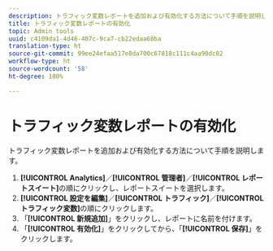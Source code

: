 ```yaml
---
description: トラフィック変数レポートを追加および有効化する方法について手順を説明します。
title: トラフィック変数レポートの有効化
topic: Admin tools
uuid: c4109da1-4d46-407c-9ca7-cb22edaa68ba
translation-type: ht
source-git-commit: 99ee24efaa517e8da700c67818c111c4aa90dc02
workflow-type: ht
source-wordcount: '58'
ht-degree: 100%

---
```



# トラフィック変数レポートの有効化

トラフィック変数レポートを追加および有効化する方法について手順を説明します。

1. **[!UICONTROL Analytics]**／**[!UICONTROL 管理者]**／**[!UICONTROL レポートスイート]**&#x200B;の順にクリックし、レポートスイートを選択します。
1. **[!UICONTROL 設定を編集]**／**[!UICONTROL トラフィック]**／**[!UICONTROL トラフィック変数]**&#x200B;の順にクリックします。
1. 「**[!UICONTROL 新規追加]**」をクリックし、レポートに名前を付けます。
1. 「**[!UICONTROL 有効化]**」をクリックしてから、「**[!UICONTROL 保存]**」をクリックします。
